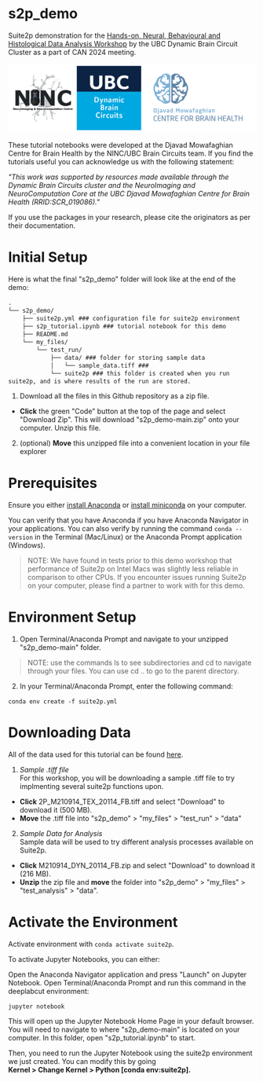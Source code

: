# s2p_demo
Suite2p demonstration for the <a href="https://can-acn.org/meeting-2024/satellite-events/hands-on-neural-behavioural-and-histological-data-analysis-workshop-can2024-satellite/">Hands-on, Neural, Behavioural and Histological Data Analysis Workshop</a> by the UBC Dynamic Brain Circuit Cluster as a part of CAN 2024 meeting.

<img src=tutorial_images\NINC_DBC_DMCBH_logos.jpg>

These tutorial notebooks were developed at the Djavad Mowafaghian Centre for Brain Health by the NINC/UBC Brain Circuits team.  If you find the tutorials useful you can acknowledge us with the following statement: 

<em>"This work was supported by resources made available through the Dynamic Brain Circuits cluster and the NeuroImaging and NeuroComputation Core at the UBC Djavad Mowafaghian Centre for Brain Health (RRID:SCR_019086)."</em>

If you use the packages in your research, please cite the originators as per their documentation.

# Initial Setup
Here is what the final "s2p_demo" folder will look like at the end of the demo:
```
.
└── s2p_demo/
    ├── suite2p.yml ### configuration file for suite2p environment
    ├── s2p_tutorial.ipynb ### tutorial notebook for this demo
    ├── README.md
    └── my_files/
        └── test_run/
            ├── data/ ### folder for storing sample data
            │   └── sample_data.tiff ###
            └── suite2p ### this folder is created when you run suite2p, and is where results of the run are stored.
```
1. Download all the files in this Github repository as a zip file. 
- <b>Click</b> the green "Code" button at the top of the page and select "Download Zip". This will download "s2p_demo-main.zip" onto your computer. Unzip this file.
2. (optional) <b>Move</b> this unzipped file into a convenient location in your file explorer

# Prerequisites
Ensure you either <a href="https://www.anaconda.com/download">install Anaconda</a> or <a href="https://docs.anaconda.com/free/miniconda/miniconda-install/">install miniconda</a> on your computer.

You can verify that you have Anaconda if you have Anaconda Navigator in your applications. You can also verify by running the command ```conda --version``` in the Terminal (Mac/Linux) or the Anaconda Prompt application (Windows).

>NOTE: We have found in tests prior to this demo workshop that performance of Suite2p on Intel Macs was slightly less reliable in comparison to other CPUs. If you encounter issues running Suite2p on your computer, please find a partner to work with for this demo.

# Environment Setup
1. Open Terminal/Anaconda Prompt and navigate to your unzipped "s2p_demo-main" folder.

>NOTE: use the commands ls to see subdirectories and cd <subdirectory> to navigate through your files. You can use cd .. to go to the parent directory.

2. In your Terminal/Anaconda Prompt, enter the following command:
 ```
 conda env create -f suite2p.yml
 ```

# Downloading Data
All of the data used for this tutorial can be found <a href="https://osf.io/ztcnm/?view_only=59d6948657a742f688b4cac9ad1f54e9">here</a>.

1. <em>Sample .tiff file</em>
<br>For this workshop, you will be downloading a sample .tiff file to try implmenting several suite2p functions upon. 
* <b>Click</b> 2P_M210914_TEX_20114_FB.tiff and select "Download" to download it (500 MB).
* <b>Move</b> the .tiff file into "s2p_demo" > "my_files" > "test_run" > "data"

2. <em>Sample Data for Analysis</em><br>
Sample data will be used to try different analysis processes available on Suite2p.
* <b>Click</b> M210914_DYN_20114_FB.zip and select "Download" to download it (216 MB).
* <b>Unzip</b> the  zip file and <b>move</b> the folder into "s2p_demo" > "my_files" > "test_analysis" > "data".

# Activate the Environment

Activate environment with ```conda activate suite2p```.

To activate Jupyter Notebooks, you can either:

Open the Anaconda Navigator application and press "Launch" on Jupyter Notebook.
Open Terminal/Anaconda Prompt and run this command in the deeplabcut environment:
```
jupyter notebook
```
This will open up the Jupyter Notebook Home Page in your default browser. You will need to navigate to where "s2p_demo-main" is located on your computer. In this folder, open "s2p_tutorial.ipynb" to start.

Then, you need to run the Jupyter Notebook using the suite2p environment we just created. You can modify this by going 
<br><b>Kernel > Change Kernel > Python [conda env:suite2p].</b>

